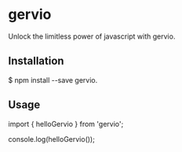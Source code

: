 # gervio
Unlock the limitless power of javascript with gervio.

## Installation
$ npm install --save gervio.

 
## Usage
import { helloGervio } from 'gervio';

console.log(helloGervio());